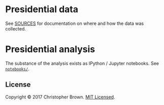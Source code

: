 # Presidential data

See [SOURCES](SOURCES.md) for documentation on where and how the data was collected.

# Presidential analysis

The substance of the analysis exists as IPython / Jupyter notebooks. See [`notebooks/`](notebooks/).


## License

Copyright © 2017 Christopher Brown. [MIT Licensed](https://chbrown.github.io/licenses/MIT/#2017).
